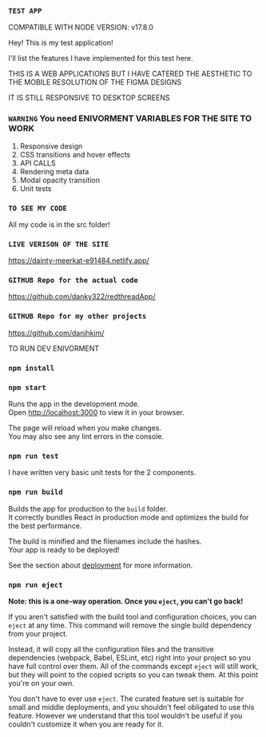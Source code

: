 ###  `TEST APP`

COMPATIBLE WITH NODE VERSION: v17.8.0

Hey! This is my test application!

I'll list the features I have implemented for this test here.

THIS IS A WEB APPLICATIONS BUT I HAVE CATERED THE AESTHETIC TO THE MOBILE RESOLUTION OF THE FIGMA DESIGNS

IT IS STILL RESPONSIVE TO DESKTOP SCREENS

### `WARNING` You need ENIVORMENT VARIABLES FOR THE SITE TO WORK

1. Responsive design
2. CSS transitions and hover effects
3. API CALLS
4. Rendering meta data
5. Modal opacity transition
6. Unit tests

### `TO SEE MY CODE`
All my code is in the src folder!

### `LIVE VERISON OF THE SITE`
https://dainty-meerkat-e91484.netlify.app/

### `GITHUB Repo for the actual code`
https://github.com/danky322/redthreadApp/

### `GITHUB Repo for my other projects`
https://github.com/danjhkim/

TO RUN DEV ENIVORMENT
### `npm install`
### `npm start`

Runs the app in the development mode.\
Open [http://localhost:3000](http://localhost:3000) to view it in your browser.

The page will reload when you make changes.\
You may also see any lint errors in the console.


### `npm run test`
I have written very basic unit tests for the 2 components.

### `npm run build`

Builds the app for production to the `build` folder.\
It correctly bundles React in production mode and optimizes the build for the best performance.

The build is minified and the filenames include the hashes.\
Your app is ready to be deployed!

See the section about [deployment](https://facebook.github.io/create-react-app/docs/deployment) for more information.

### `npm run eject`

**Note: this is a one-way operation. Once you `eject`, you can't go back!**

If you aren't satisfied with the build tool and configuration choices, you can `eject` at any time. This command will remove the single build dependency from your project.

Instead, it will copy all the configuration files and the transitive dependencies (webpack, Babel, ESLint, etc) right into your project so you have full control over them. All of the commands except `eject` will still work, but they will point to the copied scripts so you can tweak them. At this point you're on your own.

You don't have to ever use `eject`. The curated feature set is suitable for small and middle deployments, and you shouldn't feel obligated to use this feature. However we understand that this tool wouldn't be useful if you couldn't customize it when you are ready for it.


